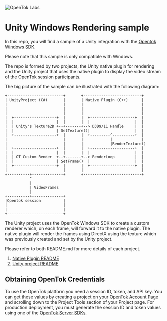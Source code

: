 ![OpenTok Labs](https://d26dzxoao6i3hh.cloudfront.net/items/0U1R0a0e2g1E361H0x3c/Image%202017-11-22%20at%2012.16.38%20PM.png?v=2507a2df)

Unity Windows Rendering sample
=====================================

In this repo, you will find a sample of a Unity integration with the [Opentok Windows SDK](https://tokbox.com/developer/sdks/windows/).

Please note that this sample is only compatible with Windows.

The repo is formed by two projects, the Unity native plugin for rendering and the Unity project that uses the native plugin to display the video stream of the OpenTok session participants.

The big picture of the sample can be illustrated with the following diagram:

```
+-------------------------+       +--------------------------+
| UnityProject (C#)       |       | Native Plugin (C++)      |
|                         |       |                          |
|                         |       |                          |
|                         |       |                          |
|  +-------------------+  |       |  +--------------------+  |
|  |                   |  |       |  |                    |  |
|  | Unity's Texture2D +--+-------+--> D3D9/11 Handle     |  |
|  |                   | SetTexture()|                    |  |
|  +-------------------+  |       |  +---------^----------+  |
|                         |       |            |             |
|                         |       |            |RenderTexture()
|  +-------------------+  |       |  +--------------------+  |
|  |                   |  |       |  |                    |  |
|  | OT Custom Render  +--+-------+--> RenderLoop         |  |
|  |                   | SetFrame()  |                    |  |
|  +-------------------+  |       |  +--------------------+  |
|                         |       |                          |
+----------+--------------+       +--------------------------+
           ^
           |
           | VideoFrames
           |
+----------+--------------+
|Opentok session          |
|                         |
|                         |
+-------------------------+
```

The Unity project uses the OpenTok Windows SDK to create a custom renderer which, on each frame, will forward it to the native plugin.
The native plugin will render the frames using DirectX using the texture which was previously created and set by the Unity project.

Please refer to both README.md for more details of each project.
1. [Native Plugin README](NativePlugin/RenderPlugin/README.md)
2. [Unity project README](UnityProject/OpenTok/README.md)

## Obtaining OpenTok Credentials

To use the OpenTok platform you need a session ID, token, and API key.
You can get these values by creating a project on your [OpenTok Account
Page](https://tokbox.com/account/) and scrolling down to the Project Tools
section of your Project page. For production deployment, you must generate the
session ID and token values using one of the [OpenTok Server
SDKs](https://tokbox.com/developer/sdks/server/).